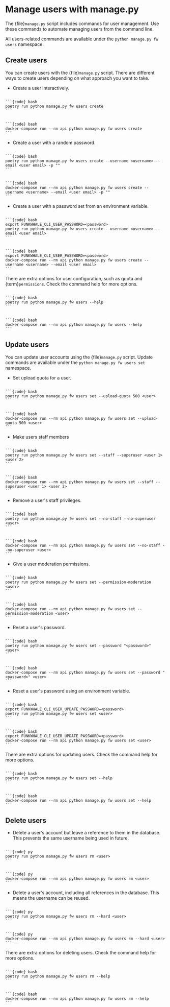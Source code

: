 # Manage users with manage.py

The {file}`manage.py` script includes commands for user management. Use these commands to automate managing users from the command line.

All users-related commands are available under the `python manage.py fw users` namespace.

## Create users

You can create users with the {file}`manage.py` script. There are different ways to create users depending on what approach you want to take.

- Create a user interactively.

````{tabbed} Debian

```{code} bash
poetry run python manage.py fw users create
```

````

````{tabbed} Docker

```{code} bash
docker-compose run --rm api python manage.py fw users create
```

````

- Create a user with a random password.

````{tabbed} Debian

```{code} bash
poetry run python manage.py fw users create --username <username> --email <user email> -p ""
```

````

````{tabbed} Docker

```{code} bash
docker-compose run --rm api python manage.py fw users create --username <username> --email <user email> -p ""
```

````

- Create a user with a password set from an environment variable.

````{tabbed} Debian

```{code} bash
export FUNKWHALE_CLI_USER_PASSWORD=<password>
poetry run python manage.py fw users create --username <username> --email <user email>
```

````

````{tabbed} Docker

```{code} bash
export FUNKWHALE_CLI_USER_PASSWORD=<password>
docker-compose run --rm api python manage.py fw users create --username <username> --email <user email>
```

````

There are extra options for user configuration, such as quota and {term}`permissions`. Check the command help for more options.

````{tabbed} Debian

```{code} bash
poetry run python manage.py fw users --help
```

````

````{tabbed} Docker

```{code} bash
docker-compose run --rm api python manage.py fw users --help
```

````

## Update users

You can update user accounts using the {file}`manage.py` script. Update commands are available under the `python manage.py fw users set` namespace.

- Set upload quota for a user.

````{tabbed} Debian

```{code} bash
poetry run python manage.py fw users set --upload-quota 500 <user>
```

````

````{tabbed} Docker

```{code} bash
docker-compose run --rm api python manage.py fw users set --upload-quota 500 <user>
```

````

- Make users staff members

````{tabbed} Debian

```{code} bash
poetry run python manage.py fw users set --staff --superuser <user 1> <user 2>
```

````

````{tabbed} Docker

```{code} bash
docker-compose run --rm api python manage.py fw users set --staff --superuser <user 1> <user 2>
```

````

- Remove a user's staff privileges.

````{tabbed} Debian

```{code} bash
poetry run python manage.py fw users set --no-staff --no-superuser <user>
```

````

````{tabbed} Docker

```{code} bash
docker-compose run --rm api python manage.py fw users set --no-staff --no-superuser <user>
```

````

- Give a user moderation permissions.

````{tabbed} Debian

```{code} bash
poetry run python manage.py fw users set --permission-moderation <user>
```

````

````{tabbed} Docker

```{code} bash
docker-compose run --rm api python manage.py fw users set --permission-moderation <user>
```

````

- Reset a user's password.

````{tabbed} Debian

```{code} bash
poetry run python manage.py fw users set --password "<password>" <user>
```

````

````{tabbed} Docker

```{code} bash
docker-compose run --rm api python manage.py fw users set --password "<password>" <user>
```

````

- Reset a user's password using an environment variable.

````{tabbed} Debian

```{code} bash
export FUNKWHALE_CLI_USER_UPDATE_PASSWORD=<password>
poetry run python manage.py fw users set <user>
```

````

````{tabbed} Docker

```{code} bash
export FUNKWHALE_CLI_USER_UPDATE_PASSWORD=<password>
docker-compose run --rm api python manage.py fw users set <user>
```

````

There are extra options for updating users. Check the command help for more options.

````{tabbed} Debian

```{code} bash
poetry run python manage.py fw users set --help
```

````

````{tabbed} Docker

```{code} bash
docker-compose run --rm api python manage.py fw users set --help
```

````

## Delete users

- Delete a user's account but leave a reference to them in the database. This prevents the same username being used in future.

````{tabbed} Debian

```{code} py
poetry run python manage.py fw users rm <user>
```

````

````{tabbed} Docker

```{code} py
docker-compose run --rm api python manage.py fw users rm <user>
```

````

- Delete a user's account, including all references in the database. This means the username can be reused.

````{tabbed} Debian

```{code} py
poetry run python manage.py fw users rm --hard <user>
```

````

````{tabbed} Docker

```{code} py
docker-compose run --rm api python manage.py fw users rm --hard <user>
```

````

There are extra options for deleting users. Check the command help for more options.

````{tabbed} Debian

```{code} bash
poetry run python manage.py fw users rm --help
```

````

````{tabbed} Docker

```{code} bash
docker-compose run --rm api python manage.py fw users rm --help
```

````
